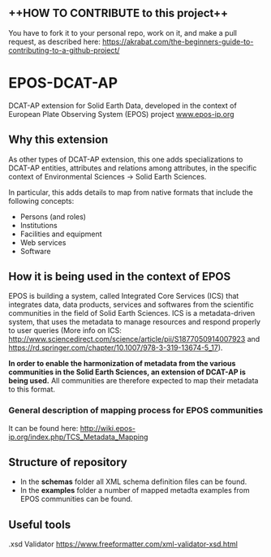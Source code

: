 ## ++HOW TO CONTRIBUTE to this project++
You have to fork it to your personal repo, work on it, and make a pull request, as described here: https://akrabat.com/the-beginners-guide-to-contributing-to-a-github-project/

# EPOS-DCAT-AP
DCAT-AP extension for Solid Earth Data, developed in the context of European Plate Observing System (EPOS) project www.epos-ip.org

## Why this extension
As other types of DCAT-AP extension, this one adds specializations to DCAT-AP entities, attributes and relations among attributes, in the specific context of Environmental Sciences -> Solid Earth Sciences.

In particular, this adds details to map from native formats that include the following concepts:
- Persons (and roles)
- Institutions
- Facilities and equipment
- Web services
- Software 

## How it is being used in the context of EPOS
EPOS is building a system, called Integrated Core Services (ICS) that integrates data, data products, services and softwares from the scientific communities in the field of Solid Earth Sciences.
ICS is a metadata-driven system, that uses the metadata to manage resources and respond properly to user queries (More info on ICS: http://www.sciencedirect.com/science/article/pii/S1877050914007923 and https://rd.springer.com/chapter/10.1007/978-3-319-13674-5_17).

**In order to enable the harmonization of metadata from the various communities in the Solid Earth Sciences, an extension of DCAT-AP is being used.**
All communities are therefore expected to map their metadata to this format.

### General description of mapping process for EPOS communities
It can be found here: http://wiki.epos-ip.org/index.php/TCS_Metadata_Mapping

## Structure of repository
- In the **schemas** folder all XML schema definition files can be found.
- In the **examples** folder a number of mapped metadta examples from EPOS communities can be found.

## Useful tools
.xsd Validator https://www.freeformatter.com/xml-validator-xsd.html

##
